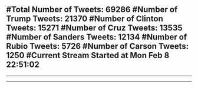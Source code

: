 #Total Number of Tweets: 69286 
#Number of Trump Tweets: 21370
#Number of Clinton Tweets: 15271
#Number of Cruz Tweets: 13535
#Number of Sanders Tweets: 12134
#Number of Rubio Tweets: 5726
#Number of Carson Tweets: 1250
#Current Stream Started at Mon Feb  8 22:51:02
---
---
---
